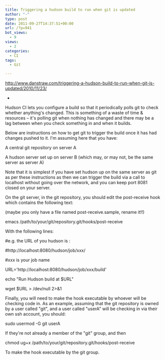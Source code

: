 ```yaml
---
title: Triggering a hudson build to run when git is updated
author: "-"
type: post
date: 2011-09-27T14:37:51+00:00
url: /?p=941
bot_views:
  - 9
views:
  - 2
categories:
  - CI
tags:
  - Git

---
```

http://www.danstraw.com/triggering-a-hudson-build-to-run-when-git-is-updated/2010/11/23/
  
-
  
Hudson CI lets you configure a build so that it periodically polls git to check whether anything's changed. This is something of a waste of time & resources – it's polling git when nothing has changed and there may be a lag between when you check something in and when it builds.

Below are instructions on how to get git to trigger the build once it has had changes pushed to it. I'm assuming here that you have:

A central git repository on server A
  
A hudson server set up on server B (which may, or may not, be the same server as server A)
  
Note that it is simplest if you have set hudson up on the same server as git as per these instructions as then we can trigger the build via a call to localhost without going over the network, and you can keep port 8081 closed on your server.

On the git server, in the git repository, you should edit the post-receive hook which contains the following text:
  
(maybe you only have a file named post-receive.sample, rename it!!)
  
emacs /path/to/your/git/repository.git/hooks/post-receive
  
With the following lines:

#e.g. the URL of you hudson is :
  
#http://localhost:8080/hudson/job/xxx/
  
#xxx is your job name
  
URL='http://localhost:8080/hudson/job/xxx/build'

echo "Run Hudson build at $URL"
  
wget $URL > /dev/null 2>&1

Finally, you will need to make the hook executable by whoever will be checking code in. As an example, assuming that the git repository is owned by a user called "git", and a user called "userA" will be checking in via their own ssh account, you should:

sudo usermod -G git userA
  
If they're not already a member of the "git" group, and then

chmod ug+x /path/to/your/git/repository.git/hooks/post-receive
  
To make the hook executable by the git group.
